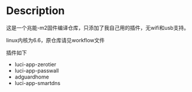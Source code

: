 # Description
这是一个兆能-m2固件编译仓库，只添加了我自己用的插件，无wifi和usb支持。

linux内核为6.6，原仓库请见workflow文件

插件如下
- luci-app-zerotier
- luci-app-passwall
- adguardhome
- luci-app-smartdns
